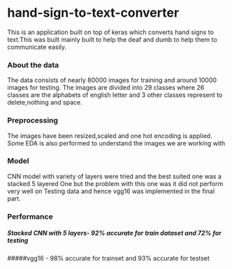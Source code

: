 # hand-sign-to-text-converter
This is an application built on top of keras which converts hand signs to text.This was built mainly built to help the deaf and dumb to help them to communicate easily.

### About the data
The data consists of nearly 80000 images for training and around 10000 images for testing.
The images are divided into 29 classes where 26 classes are the alphabets of english letter and 3 other classes represent to delete,nothing and space.

### Preprocessing

The images have been resized,scaled and one hot encoding is applied.
Some EDA is also performed to understand the images we are working with


### Model

CNN model with variety of layers were tried and the best suited one was a stacked 5 layered One but the problem with this one was it did not perform very well on Testing data and hence vgg16 was implemented in the final part.

### Performance
##### Stacked CNN with 5 layers- 92% accurate for train dataset and 72% for testing
#####vgg16 - 98% accurate for trainset and 93% accurate for testset


